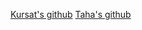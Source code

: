[Kursat's github](https://kursattkorkmazzz.github.io/in-classActivity9/KUZUDISLIKORKMAZ-Activity9.html)
[Taha's github](https://tahakuzudisli.github.io/Activity-9/act9/KUZUDISLI1KORKMAZ-Activity9.html)
